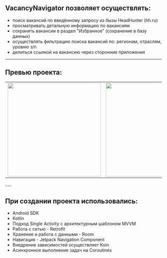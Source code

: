 ## VacancyNavigator позволяет осуществлять:
- поиск вакансий по введённому запросу из бызы HeadHunter (hh.ru)
- просматривать детальную информацию по вакансиям
- сохранять вакансии в раздел "Избранное" (сохранение в базу данных)
- осуществлять фильтрацию поиска вакансий по: регионам, отраслям, уровню з/п
- делиться ссылкой на вакансию через сторонние приложения
---
## Превью проекта:
<table>
  <tr>
    <td><img src="https://github.com/user-attachments/assets/b546453f-8f79-4e03-9aab-3903edf391c9" width="300dp"></td>
    <td><img src="https://github.com/user-attachments/assets/a26b3f0c-ea5d-4f24-8577-71e58e9009f9" width="300dp"></td>
    <td><img src="https://github.com/user-attachments/assets/b1809bc5-c649-465c-81a4-139ad5d39883" width="300dp"></td>
  </tr>
 </table>
---

## При создании проекта использовались:
- Android SDK
- Kotlin
- Подход Single Activity с архитектурным шаблоном MVVM
- Работа с сетью - Retrofit
- Хранение и работа с данными - Room
- Навигация - Jetpack Navigation Component
- Внедрение зависимостей осуществляет Koin
- Асинхронное выполнение задач на Coroutines
